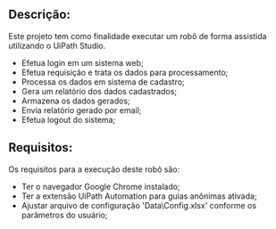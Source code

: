 ## Descrição:

 Este projeto tem como finalidade executar um robô de forma assistida utilizando o UiPath Studio.
 
 - Efetua login em um sistema web;
 - Efetua requisição e trata os dados para processamento;
 - Processa os dados em sistema de cadastro;
 - Gera um relatório dos dados cadastrados;
 - Armazena os dados gerados;
 - Envia relatório gerado por email;
 - Efetua logout do sistema;
 
 
## Requisitos:

 Os requisitos para a execução deste robô são:

- Ter o navegador Google Chrome instalado; 
- Ter a extensão UiPath Automation para guias anônimas ativada;
- Ajustar arquivo de configuração 'Data\Config.xlsx' conforme os parâmetros do usuário;
